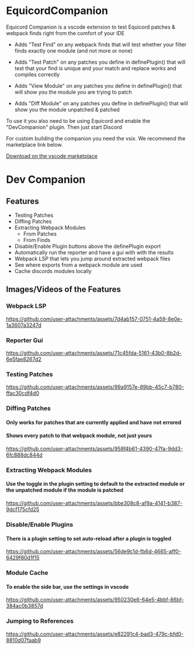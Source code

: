 # EquicordCompanion

Equicord Companion is a vscode extension to test Equicord patches & webpack finds right from the comfort of your IDE

- Adds "Test Find" on any webpack finds that will test whether your filter finds exactly one module (and not more or none)

- Adds "Test Patch" on any patches you define in definePlugin() that will test that your find is unique and your match and replace works and compiles correctly

- Adds "View Module" on any patches you define in definePlugin() that will show you the module you are trying to patch

- Adds "Diff Module" on any patches you define in definePlugin() that will show you the module unpatched & patched

To use it you also need to be using Equicord and enable the  "DevCompanion" plugin. Then just start Discord

For custom building the companion you need the vsix. We recommend the marketplace link below.

[Download on the vscode marketplace](https://marketplace.visualstudio.com/items?itemName=thororen.equicord-companion)

# Dev Companion

## Features

- Testing Patches
- Diffing Patches
- Extracting Webpack Modules
  - From Patches
  - From Finds
- Disable/Enable Plugin buttons above the definePlugin export
- Automatically run the reporter and have a gui with with the results
- Webpack LSP that lets you jump around extracted webpack files
- See where exports from a webpack module are used
- Cache discords modules locally

## Images/Videos of the Features

### Webpack LSP

<https://github.com/user-attachments/assets/7d4ab157-0751-4a59-8e0e-1a3607a3247d>

### Reporter Gui

<https://github.com/user-attachments/assets/71c45fda-5161-43b0-8b2d-6e5fae8267d2>

### Testing Patches

<https://github.com/user-attachments/assets/99a9157e-89bb-45c7-b780-ffac30cdf4d0>

### Diffing Patches

#### Only works for patches that are currently applied and have not errored

#### Shows every patch to that webpack module, not just yours

<https://github.com/user-attachments/assets/958f4b61-4390-47fa-9dd3-6fc888dc844d>

### Extracting Webpack Modules

#### Use the toggle in the plugin setting to default to the extracted module or the unpatched module if the module is patched

<https://github.com/user-attachments/assets/bbe308c8-af9a-4141-b387-9dcf175cfd25>

### Disable/Enable Plugins

#### There is a plugin setting to set auto-reload after a plugin is toggled

<https://github.com/user-attachments/assets/56de9c1d-fb6d-4665-aff0-6429f80d1f15>

### Module Cache

#### To enable the side bar, use the settings in vscode

<https://github.com/user-attachments/assets/950230e6-64e5-4bbf-86bf-384ac0b3857d>

### Jumping to References

<https://github.com/user-attachments/assets/e82291c4-bad3-479c-bfd0-8810d07faab9>

